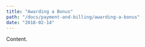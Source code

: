 ```yaml
---
title: "Awarding a Bonus"
path: "/docs/payment-and-billing/awarding-a-bonus"
date: "2018-02-14"
---
```


Content.

